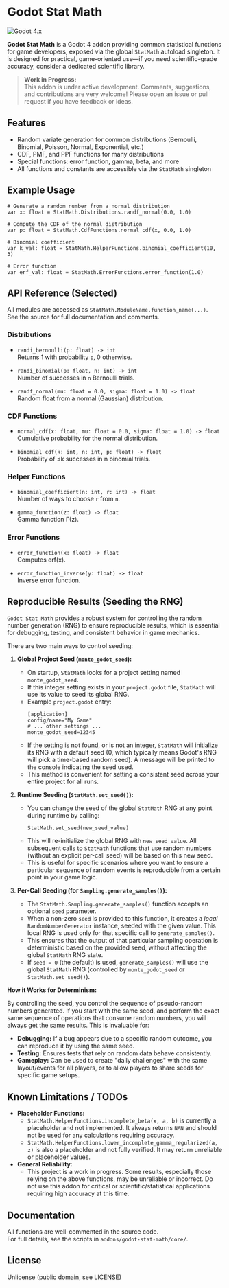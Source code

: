 # Godot Stat Math

![Godot 4.x](https://img.shields.io/badge/Godot-4.x-blue?logo=godot-engine)

**Godot Stat Math** is a Godot 4 addon providing common statistical functions for game developers, exposed via the global `StatMath` autoload singleton. It is designed for practical, game-oriented use—if you need scientific-grade accuracy, consider a dedicated scientific library.

> **Work in Progress:**  
> This addon is under active development. Comments, suggestions, and contributions are very welcome! Please open an issue or pull request if you have feedback or ideas.

## Features

- Random variate generation for common distributions (Bernoulli, Binomial, Poisson, Normal, Exponential, etc.)
- CDF, PMF, and PPF functions for many distributions
- Special functions: error function, gamma, beta, and more
- All functions and constants are accessible via the `StatMath` singleton

## Example Usage

```gdscript
# Generate a random number from a normal distribution
var x: float = StatMath.Distributions.randf_normal(0.0, 1.0)

# Compute the CDF of the normal distribution
var p: float = StatMath.CdfFunctions.normal_cdf(x, 0.0, 1.0)

# Binomial coefficient
var k_val: float = StatMath.HelperFunctions.binomial_coefficient(10, 3)

# Error function
var erf_val: float = StatMath.ErrorFunctions.error_function(1.0)
```

## API Reference (Selected)

All modules are accessed as `StatMath.ModuleName.function_name(...)`.  
See the source for full documentation and comments.

### Distributions

- `randi_bernoulli(p: float) -> int`  
  Returns 1 with probability `p`, 0 otherwise.

- `randi_binomial(p: float, n: int) -> int`  
  Number of successes in `n` Bernoulli trials.

- `randf_normal(mu: float = 0.0, sigma: float = 1.0) -> float`  
  Random float from a normal (Gaussian) distribution.

### CDF Functions

- `normal_cdf(x: float, mu: float = 0.0, sigma: float = 1.0) -> float`  
  Cumulative probability for the normal distribution.

- `binomial_cdf(k: int, n: int, p: float) -> float`  
  Probability of ≤k successes in n binomial trials.

### Helper Functions

- `binomial_coefficient(n: int, r: int) -> float`  
  Number of ways to choose `r` from `n`.

- `gamma_function(z: float) -> float`  
  Gamma function Γ(z).

### Error Functions

- `error_function(x: float) -> float`  
  Computes erf(x).

- `error_function_inverse(y: float) -> float`  
  Inverse error function.

## Reproducible Results (Seeding the RNG)

`Godot Stat Math` provides a robust system for controlling the random number generation (RNG) to ensure reproducible results, which is essential for debugging, testing, and consistent behavior in game mechanics.

There are two main ways to control seeding:

1.  **Global Project Seed (`monte_godot_seed`):**
    *   On startup, `StatMath` looks for a project setting named `monte_godot_seed`.
    *   If this integer setting exists in your `project.godot` file, `StatMath` will use its value to seed its global RNG.
    *   Example `project.godot` entry:
        ```gdscript
        [application]
        config/name="My Game"
        # ... other settings ...
        monte_godot_seed=12345
        ```
    *   If the setting is not found, or is not an integer, `StatMath` will initialize its RNG with a default seed (0, which typically means Godot's RNG will pick a time-based random seed). A message will be printed to the console indicating the seed used.
    *   This method is convenient for setting a consistent seed across your entire project for all runs.

2.  **Runtime Seeding (`StatMath.set_seed()`):**
    *   You can change the seed of the global `StatMath` RNG at any point during runtime by calling:
        ```gdscript
        StatMath.set_seed(new_seed_value)
        ```
    *   This will re-initialize the global RNG with `new_seed_value`. All subsequent calls to `StatMath` functions that use random numbers (without an explicit per-call seed) will be based on this new seed.
    *   This is useful for specific scenarios where you want to ensure a particular sequence of random events is reproducible from a certain point in your game logic.

3.  **Per-Call Seeding (for `Sampling.generate_samples()`):**
    *   The `StatMath.Sampling.generate_samples()` function accepts an optional `seed` parameter.
    *   When a non-zero `seed` is provided to this function, it creates a *local* `RandomNumberGenerator` instance, seeded with the given value. This local RNG is used only for that specific call to `generate_samples()`.
    *   This ensures that the output of that particular sampling operation is deterministic based on the provided seed, without affecting the global `StatMath` RNG state.
    *   If `seed = 0` (the default) is used, `generate_samples()` will use the global `StatMath` RNG (controlled by `monte_godot_seed` or `StatMath.set_seed()`).

**How it Works for Determinism:**

By controlling the seed, you control the sequence of pseudo-random numbers generated. If you start with the same seed, and perform the exact same sequence of operations that consume random numbers, you will always get the same results. This is invaluable for:

*   **Debugging:** If a bug appears due to a specific random outcome, you can reproduce it by using the same seed.
*   **Testing:** Ensures tests that rely on random data behave consistently.
*   **Gameplay:** Can be used to create "daily challenges" with the same layout/events for all players, or to allow players to share seeds for specific game setups.

## Known Limitations / TODOs

- **Placeholder Functions:**
  - `StatMath.HelperFunctions.incomplete_beta(x, a, b)` is currently a placeholder and not implemented. It always returns `NAN` and should not be used for any calculations requiring accuracy.
  - `StatMath.HelperFunctions.lower_incomplete_gamma_regularized(a, z)` is also a placeholder and not fully verified. It may return unreliable or placeholder values.
- **General Reliability:**
  - This project is a work in progress. Some results, especially those relying on the above functions, may be unreliable or incorrect. Do not use this addon for critical or scientific/statistical applications requiring high accuracy at this time.

## Documentation

All functions are well-commented in the source code.  
For full details, see the scripts in `addons/godot-stat-math/core/`.

## License

Unlicense (public domain, see LICENSE)